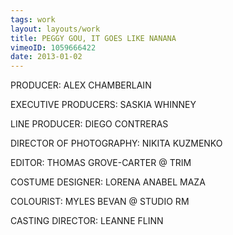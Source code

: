```yaml
---
tags: work
layout: layouts/work
title: PEGGY GOU, IT GOES LIKE NANANA
vimeoID: 1059666422
date: 2013-01-02
---
```


PRODUCER: ALEX CHAMBERLAIN

EXECUTIVE PRODUCERS: SASKIA WHINNEY

LINE PRODUCER: DIEGO CONTRERAS

DIRECTOR OF PHOTOGRAPHY: NIKITA KUZMENKO

EDITOR: THOMAS GROVE-CARTER @ TRIM

COSTUME DESIGNER: LORENA ANABEL MAZA

COLOURIST: MYLES BEVAN @ STUDIO RM

CASTING DIRECTOR: LEANNE FLINN
